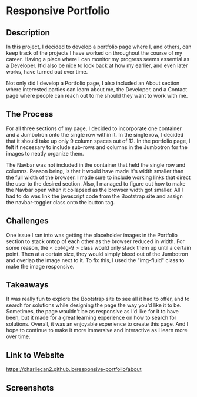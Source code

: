 # Responsive Portfolio
## Description
In this project, I decided to develop a portfolio page where I, and others, can keep track of the projects I have worked on throughout the course of my career. Having a place where I can monitor my progress seems essential as a Developer. It'd also be nice to look back at how my earlier, and even later works, have turned out over time. 

Not only did I develop a Portfolio page, I also included an About section where interested parties can learn about me, the Developer, and a Contact page where people can reach out to me should they want to work with me.

## The Process
For all three sections of my page, I decided to incorporate one container and a Jumbotron onto the single row within it. In the single row, I decided that it should take up only 9 column spaces out of 12. In the portfolio page, I felt it necessary to include sub-rows and columns in the Jumbotron for the images to neatly organize them.

The Navbar was not included in the container that held the single row and columns. Reason being, is that it would have made it's width smaller than the full width of the browser. I made sure to include working links that direct the user to the desired section. Also, I managed to figure out how to make the Navbar open when it collapsed as the browser width got smaller. All I had to do was link the javascript code from the Bootstrap site and assign the navbar-toggler class onto the button tag.

## Challenges
One issue I ran into was getting the placeholder images in the Portfolio section to stack ontop of each other as the browser reduced in width. For some reason, the < col-lg-9 > class would only stack them up until a certain point. Then at a certain size, they would simply bleed out of the Jumbotron and overlap the image next to it. To fix this, I used the "img-fluid" class to make the image responsive.

## Takeaways
It was really fun to explore the Bootstrap site to see all it had to offer, and to search for solutions while designing the page the way you'd like it to be. Sometimes, the page wouldn't be as responsive as I'd like for it to have been, but it made for a great learning experience on how to search for solutions. Overall, it was an enjoyable experience to create this page. And I hope to continue to make it more immersive and interactive as I learn more over time.

## Link to Website
https://charliecan2.github.io/responsive-portfolio/about

## Screenshots

